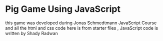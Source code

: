 # Pig Game Using JavaScript

this game was developed during Jonas Schmedtmann JavaScript Course and all the html and css code here is from starter files , JavaScript code is written by Shady Radwan
